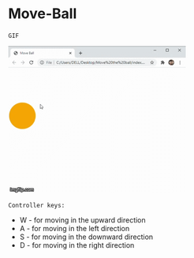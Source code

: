 # Move-Ball
~~~
GIF
~~~
![](static/gif/4rk4ou.gif)

~~~
Controller keys:
~~~
* W - for moving in the upward direction
* A - for moving in the left direction
* S - for moving in the downward direction
* D - for moving in the right direction
